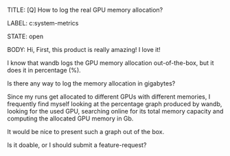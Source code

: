 TITLE:
[Q] How to log the real GPU memory allocation?

LABEL:
c:system-metrics

STATE:
open

BODY:
Hi,
First, this product is really amazing! I love it!

I know that wandb logs the GPU memory allocation out-of-the-box, but it does it in percentage (%).

Is there any way to log the memory allocation in gigabytes?

Since my runs get allocated to different GPUs with different memories, I frequently find myself looking at the percentage graph produced by wandb, looking for the used GPU, searching online for its total memory capacity and computing the allocated GPU memory in Gb.

It would be nice to present such a graph out of the box.

Is it doable, or I should submit a feature-request?

